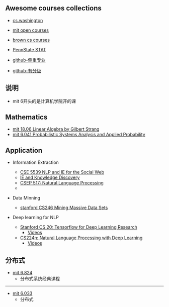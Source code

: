## Awesome courses collections
- [cs.washington](https://www.cs.washington.edu/education/courses)
- [mit open courses](https://ocw.mit.edu/index.htm)
- [brown cs courses](https://cs.brown.edu/courses/)
- [PennState STAT](https://onlinecourses.science.psu.edu/statprogram/programs)

- [github-侧重专业](https://github.com/prakhar1989/awesome-courses)
- [github-有分级](https://github.com/JustFollowUs/Machine-Learning)



## 说明
- mit 6开头的是计算机学院开的课


## Mathematics
- [mit 18.06 Linear Algebra by Gilbert Strang](https://ocw.mit.edu/courses/mathematics/18-06sc-linear-algebra-fall-2011/#)
- [mit 6.041 Probabilistic Systems Analysis and Applied Probability](https://ocw.mit.edu/courses/electrical-engineering-and-computer-science/6-041sc-probabilistic-systems-analysis-and-applied-probability-fall-2013/index.htm)


## Application
- Information Extraction
    - [CSE 5539 NLP and IE for the Social Web](http://aritter.github.io/courses/5539.html)
    - [IE and Knowledge Discovery](http://nlp.cs.rpi.edu/course/spring15/ie.html)
    - [CSEP 517: Natural Language Processing](http://courses.cs.washington.edu/courses/csep517/)
    - 
- Data Minning
    - [stanford CS246 Mining Massive Data Sets](http://web.stanford.edu/class/cs246/handouts.html)

- Deep learning for NLP
    - [Stanford CS 20: Tensorflow for Deep Learning Research](http://web.stanford.edu/class/cs20si/)
        - [Videos](https://www.youtube.com/playlist?list=PLIDllPt3EQZoS8gCP3cw273Cq9puuPLTg)
    - [CS224n: Natural Language Processing with Deep Learning](http://web.stanford.edu/class/cs224n/)
        - [Videos]()
    

## 分布式
- [mit 6.824](https://pdos.csail.mit.edu/6.824/schedule.html)
    - 分布式系统经典课程

---
- [mit 6.033](http://web.mit.edu/6.033/www/general.shtml)
    - 分布式
  
 